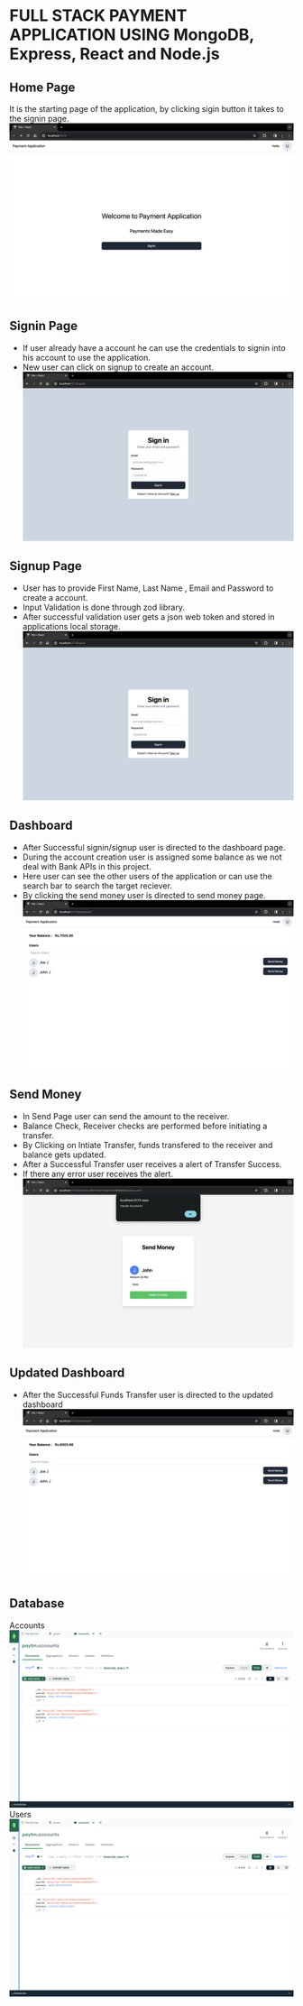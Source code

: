 # FULL STACK PAYMENT APPLICATION USING MongoDB, Express, React and Node.js
## Home Page
It is the starting page of the application, by clicking sigin button it takes to the signin page.
![homepage](https://github.com/joe-jangala/Payment-Application/blob/main/Output%20Images/Home.png)
## Signin Page
- If user already have a account he can use the credentials to signin into his account to use the application.
- New user can click on signup to create an account.
![Signinpage](https://github.com/joe-jangala/Payment-Application/blob/main/Output%20Images/signin.png)
## Signup Page
- User has to provide First Name, Last Name , Email and Password to create a account.
- Input Validation is done through zod library.
- After successful validation user gets a json web token and stored in applications local storage.
![Signuppage](https://github.com/joe-jangala/Payment-Application/blob/main/Output%20Images/signin.png)
## Dashboard
- After Successful signin/signup user is directed to the dashboard page.
- During the account creation user is assigned some balance as we not deal with Bank APIs in this project.
- Here user can see the other users of the application or can use the search bar to search the target reciever.
- By clicking the send money user is directed to send money page.
![Dashboard](https://github.com/joe-jangala/Payment-Application/blob/main/Output%20Images/dashboard.png)
## Send Money
- In Send Page user can send the amount to the receiver.
- Balance Check, Receiver checks are performed before initiating a transfer.
- By Clicking on Intiate Transfer, funds transfered to the receiver and balance gets updated.
- After a Successful Transfer user receives a alert of Transfer Success.
- If there any error user receives the alert.
![Send](https://github.com/joe-jangala/Payment-Application/blob/main/Output%20Images/send.png)
## Updated Dashboard
- After the Successful Funds Transfer user is directed to the updated dashboard
![UpdatedDash](https://github.com/joe-jangala/Payment-Application/blob/main/Output%20Images/updateddash.png)
## Database
Accounts
![Database](https://github.com/joe-jangala/Payment-Application/blob/main/Output%20Images/DB.png)
Users
![Database2](https://github.com/joe-jangala/Payment-Application/blob/main/Output%20Images/DB.png)

